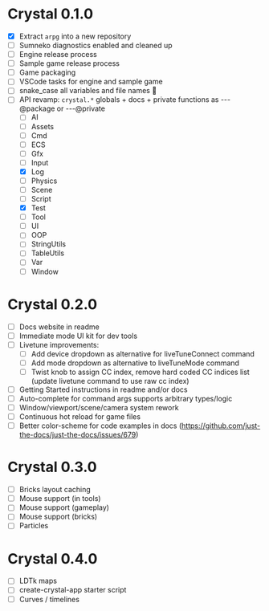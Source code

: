 # Crystal 0.1.0

- [x] Extract `arpg` into a new repository
- [ ] Sumneko diagnostics enabled and cleaned up
- [ ] Engine release process
- [ ] Sample game release process
- [ ] Game packaging
- [ ] VSCode tasks for engine and sample game
- [ ] snake_case all variables and file names 🐍
- [ ] API revamp: `crystal.*` globals + docs + private functions as ---@package or ---@private
  - [ ] AI
  - [ ] Assets
  - [ ] Cmd
  - [ ] ECS
  - [ ] Gfx
  - [ ] Input
  - [x] Log
  - [ ] Physics
  - [ ] Scene
  - [ ] Script
  - [x] Test
  - [ ] Tool
  - [ ] UI
  - [ ] OOP
  - [ ] StringUtils
  - [ ] TableUtils
  - [ ] Var
  - [ ] Window

# Crystal 0.2.0

- [ ] Docs website in readme
- [ ] Immediate mode UI kit for dev tools
- [ ] Livetune improvements:
  - [ ] Add device dropdown as alternative for liveTuneConnect command
  - [ ] Add mode dropdown as alternative to liveTuneMode command
  - [ ] Twist knob to assign CC index, remove hard coded CC indices list (update livetune command to use raw cc index)
- [ ] Getting Started instructions in readme and/or docs
- [ ] Auto-complete for command args supports arbitrary types/logic
- [ ] Window/viewport/scene/camera system rework
- [ ] Continuous hot reload for game files
- [ ] Better color-scheme for code examples in docs (https://github.com/just-the-docs/just-the-docs/issues/679)

# Crystal 0.3.0

- [ ] Bricks layout caching
- [ ] Mouse support (in tools)
- [ ] Mouse support (gameplay)
- [ ] Mouse support (bricks)
- [ ] Particles

# Crystal 0.4.0

- [ ] LDTk maps
- [ ] create-crystal-app starter script
- [ ] Curves / timelines
